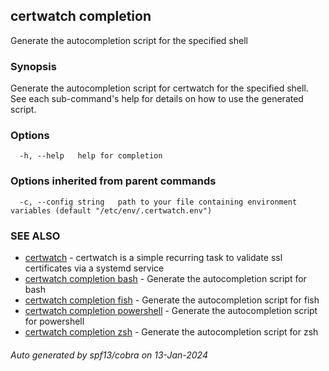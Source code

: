 ## certwatch completion

Generate the autocompletion script for the specified shell

### Synopsis

Generate the autocompletion script for certwatch for the specified shell.
See each sub-command's help for details on how to use the generated script.


### Options

```
  -h, --help   help for completion
```

### Options inherited from parent commands

```
  -c, --config string   path to your file containing environment variables (default "/etc/env/.certwatch.env")
```

### SEE ALSO

* [certwatch](certwatch.md)	 - certwatch is a simple recurring task to validate ssl certificates via a systemd service
* [certwatch completion bash](certwatch_completion_bash.md)	 - Generate the autocompletion script for bash
* [certwatch completion fish](certwatch_completion_fish.md)	 - Generate the autocompletion script for fish
* [certwatch completion powershell](certwatch_completion_powershell.md)	 - Generate the autocompletion script for powershell
* [certwatch completion zsh](certwatch_completion_zsh.md)	 - Generate the autocompletion script for zsh

###### Auto generated by spf13/cobra on 13-Jan-2024
